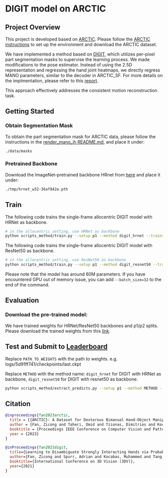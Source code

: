 # DIGIT model on  ARCTIC

## Project Overview
This project is developed based on [ARCTIC](https://github.com/zc-alexfan/arctic).  Please follow the [ARCTIC instructions](https://github.com/zc-alexfan/arctic#arctic--a-dataset-for-dexterous-bimanual-hand-object-manipulation) to set up the environment and download the ARCTIC dataset.

We have implemented a method based on [DIGIT](https://github.com/zc-alexfan/digit-interacting), which utilizes per-pixel part segmentation masks to supervise the learning process. 
We made modifications to the pose estimator. Instead of using the 2.5D representation and regressing the hand joint heatmaps, we directly regress MANO parameters, similar to the decoder in ARCTIC_SF. For more details on the implmentation, please refer to this [report]().

This approach effectively addresses the consistent motion reconstruction task.


## Getting Started
### Obtain Segmentation Mask

To obtain the part segmentation mask for ARCTIC data, please follow the instructions in the [render_mano_ih README.md](https://github.com/XueYing126/render_mano_ih), and place it under:

```bash
./data/masks
```

### Pretrained Backbone
Download the ImageNet-pretrained backbone HRnet from [here](https://github.com/HRNet/HRNet-Human-Pose-Estimation) and place it under:
```bash
./tmp/hrnet_w32-36af842e.pth
```
## Train
The following code trains the single-frame allocentric DIGIT model with HRNet as backbone. 
```bash
# in the allocentric setting, use HRNet as backbone
python scripts_method/train.py --setup p1 --method digit_hrnet --trainsplit train --valsplit minival 
```

The following code trains the single-frame allocentric DIGIT model with ResNet50 as backbone. 
```bash
# in the allocentric setting, use ResNet50 as backbone
python scripts_method/train.py --setup p1 --method digit_resnet50 --trainsplit train --valsplit minival 
```
Please note that the model has around 60M parameters. If you have encountered GPU out of memory issue, you can add `--batch_size=32`  to the end of the command.

## Evaluation

### Download the pre-trained model:
We have trained weights for HRNet/ResNet50 backbones and p1/p2 splits. Please download the trained weights from this [link]().





## Test and Submit to [Leaderboard](docs/leaderboard.md)

Replace `PATH_TO_WEIGHTS` with the path to weights. e.g. logs/5d91ff741/checkpoints/last.ckpt

Replace `METHOD` with the method name: `digit_hrnet` for DIGIT with HRNet as backbone, `digit_resnet50` for DIGIT with resnet50 as backbone.


```bash
python scripts_method/extract_predicts.py --setup p1 --method METHOD --load_ckpt PATH_TO_WEIGHTS --run_on test --extraction_mode submit_pose
```



## Citation
```bibtex
@inproceedings{fan2023arctic,
  title = {{ARCTIC}: A Dataset for Dexterous Bimanual Hand-Object Manipulation},
  author = {Fan, Zicong and Taheri, Omid and Tzionas, Dimitrios and Kocabas, Muhammed and Kaufmann, Manuel and Black, Michael J. and Hilliges, Otmar},
  booktitle = {Proceedings IEEE Conference on Computer Vision and Pattern Recognition (CVPR)},
  year = {2023}
}

@inProceedings{fan2021digit,
  title={Learning to Disambiguate Strongly Interacting Hands via Probabilistic Per-pixel Part Segmentation},
  author={Fan, Zicong and Spurr, Adrian and Kocabas, Muhammed and Tang, Siyu and Black, Michael and Hilliges, Otmar},
  booktitle={International Conference on 3D Vision (3DV)},
  year={2021}
}
```
